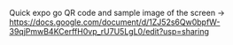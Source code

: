 Quick expo go QR code and sample image of the screen -> https://docs.google.com/document/d/1ZJ52s6Qw0bpfW-39qjPmwB4KCerffH0vp_rU7U5LgL0/edit?usp=sharing
